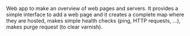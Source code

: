 Web app to make an overview of web pages and servers. It provides a simple interface to add a web page and it creates a complete map where they are hosted, makes simple health checks (ping, HTTP requests, ...), makes purge request (to clear varnish).